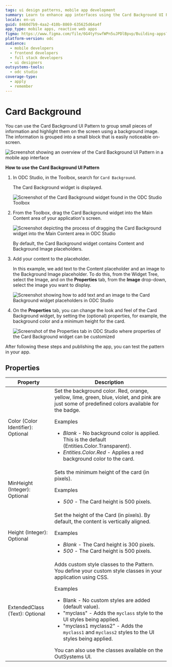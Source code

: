 ```yaml
---
tags: ui design patterns, mobile app development
summary: Learn to enhance app interfaces using the Card Background UI Pattern in OutSystems Developer Cloud (ODC).
locale: en-us
guid: 8460d7b9-4aa2-410b-8869-635625d64a4f
app_type: mobile apps, reactive web apps
figma: https://www.figma.com/file/6G4tyYswfWPn5uJPDlBpvp/Building-apps?type=design&node-id=3203%3A11449&t=ZwHw8hXeFhwYsO5V-1
platform-version: odc
audience:
  - mobile developers
  - frontend developers
  - full stack developers
  - ui designers
outsystems-tools:
  - odc studio
coverage-type:
  - apply
  - remember
---
```


# Card Background

You can use the Card Background UI Pattern to group small pieces of information and highlight them on the screen using a background image. The information is grouped into a small block that is easily noticeable on-screen. 

![Screenshot showing an overview of the Card Background UI Pattern in a mobile app interface](images/cardbackground-1-ss.png "Card Background UI Pattern Overview")

**How to use the Card Background UI Pattern**

1. In ODC Studio, in the Toolbox, search for `Card Background`.

    The Card Background widget is displayed.

    ![Screenshot of the Card Background widget found in the ODC Studio Toolbox](images/cardbackground-2-ss.png "Card Background Widget in Toolbox")

1. From the Toolbox, drag the Card Background widget into the Main Content area of your application's screen.

    ![Screenshot depicting the process of dragging the Card Background widget into the Main Content area in ODC Studio](images/cardbackground-3-ss.png "Dragging Card Background Widget")

    By default, the Card Background widget contains Content and Background Image placeholders.

1. Add your content to the placeholder.

    In this example, we add text to the Content placeholder and an image to the Background Image placeholder. To do this, from the Widget Tree, select the Image, and on the **Properties** tab, from the **Image** drop-down, select the image you want to display.

    ![Screenshot showing how to add text and an image to the Card Background widget placeholders in ODC Studio](images/cardbackground-4-ss.png "Adding Content to Card Background")

1. On the **Properties** tab, you can change the look and feel of the Card Background widget, by setting the (optional) properties, for example, the background color and a minimum height for the card.

    ![Screenshot of the Properties tab in ODC Studio where properties of the Card Background widget can be customized](images/cardbackground-5-ss.png "Card Background Properties")

After following these steps and publishing the app, you can test the pattern in your app.

## Properties

| Property                           | Description                                                                                                                                                                                                                                                                                                                                                                                                                                                                                                                                                                                                           |
|------------------------------------|-----------------------------------------------------------------------------------------------------------------------------------------------------------------------------------------------------------------------------------------------------------------------------------------------------------------------------------------------------------------------------------------------------------------------------------------------------------------------------------------------------------------------------------------------------------------------------------------------------------------------|
| Color (Color Identifier): Optional | Set the background color. Red, orange, yellow, lime, green, blue, violet, and pink are just some of predefined colors available for the badge. <p>Examples <ul><li>_Blank_ - No background color is applied. This is the default (Entities.Color.Transparent).</li><li>_Entities.Color.Red_ - Applies a red background color to the card.</li></ul></p>                                                                                                                                                                                                                                                               |
| MinHeight (Integer): Optional      | Sets the minimum height of the card (in pixels).  <p>Examples</p><ul><li>_500_ - The Card height is 500 pixels. </li></ul>                                                                                                                                                                                                                                                                                                                                                                                                                                                                                            |
| Height (Integer): Optional         | Set the height of the Card (in pixels). By default, the content is vertically aligned. <p>Examples</p><ul><li>_Blank_ - The Card height is 300 pixels. </li><li>_500_ - The Card height is 500 pixels. </li></ul>                                                                                                                                                                                                                                                                                                                                                                                                     |
| ExtendedClass (Text): Optional     | Adds custom style classes to the Pattern. You define your custom style classes in your application using CSS.<p>Examples</p><ul><li>Blank - No custom styles are added (default value).</li><li>"myclass" - Adds the ``myclass`` style to the UI styles being applied.</li><li>"myclass1 myclass2" - Adds the ``myclass1`` and ``myclass2`` styles to the UI styles being applied. </li></ul>You can also use the classes available on the OutSystems UI. |
